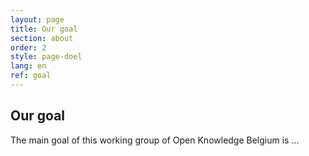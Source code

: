 ```yaml
---
layout: page
title: Our goal
section: about
order: 2
style: page-doel
lang: en
ref: goal
---
```


## Our goal
The main goal of this working group of Open Knowledge Belgium is ...
